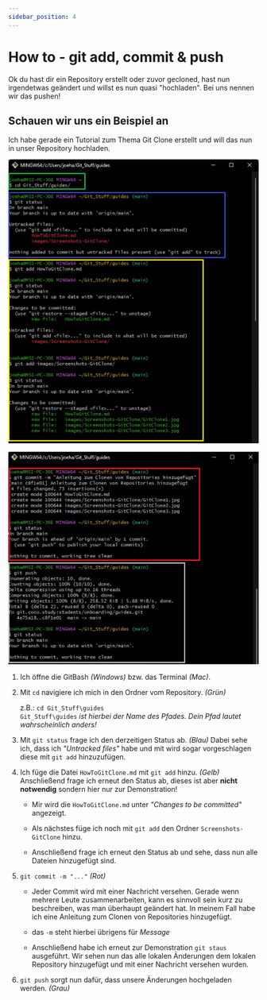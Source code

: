 ```yaml
---
sidebar_position: 4
---
```


# How to - git add, commit & push

Ok du hast dir ein Repository erstellt oder zuvor gecloned, hast nun irgendetwas geändert und willst es nun quasi "hochladen".
Bei uns nennen wir das pushen!



## Schauen wir uns ein Beispiel an

Ich habe gerade ein Tutorial zum Thema Git Clone erstellt und will das nun in unser Repository hochladen.

![Screenshot 1](./img/Screenshots-GitAddCommitPush/GitPush1.png)

![Screenshot 2](./img/Screenshots-GitAddCommitPush/GitPush2.png)

1. Ich öffne die GitBash *(Windows)* bzw. das Terminal *(Mac)*.

2. Mit `cd` navigiere ich mich in den Ordner vom Repository. *(Grün)*
   
   z.B.: `cd Git_Stuff\guides`  
   `Git_Stuff\guides` *ist hierbei der Name des Pfades. Dein Pfad lautet wahrscheinlich anders!*

3. Mit `git status` frage ich den derzeitigen Status ab. *(Blau)*
   Dabei sehe ich, dass ich *"Untracked files"* habe und mit wird sogar vorgeschlagen diese mit `git add` hinzuzufügen.

4. Ich füge die Datei `HowToGitClone.md` mit `git add` hinzu. *(Gelb)*
   Anschließend frage ich erneut den Status ab, dieses ist aber **nicht notwendig** sondern hier nur zur Demonstration! 
   
   - Mir wird die `HowToGitClone.md` unter *"Changes to be committed"* angezeigt.
   
   - Als nächstes füge ich noch mit `git add` den Ordner `Screenshots-GitClone` hinzu.
   
   - Anschließend frage ich erneut den Status ab und sehe, dass nun alle Dateien hinzugefügt sind.

5. `git commit -m "..."` *(Rot)*
   
   - Jeder Commit wird mit einer Nachricht versehen. Gerade wenn mehrere Leute zusammenarbeiten, kann es sinnvoll sein kurz zu beschreiben, was man überhaupt geändert hat. In meinem Fall habe ich eine Anleitung zum Clonen von Repositories hinzugefügt.
   
   - das `-m` steht hierbei übrigens für *Message*
   
   - Anschließend habe ich erneut zur Demonstration `git staus` ausgeführt.
   Wir sehen nun das alle lokalen Änderungen dem lokalen Repository hinzugefügt und mit einer Nachricht versehen wurden.  

6. `git push` sorgt nun dafür, dass unsere Änderungen hochgeladen werden. *(Grau)*
